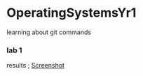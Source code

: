 # OperatingSystemsYr1
learning about git commands

### lab 1 

results ; [Screenshot ](https://github.com/jakewalshh/OperatingSystemsYr1/blob/main/lab1/lab-1.PNG)